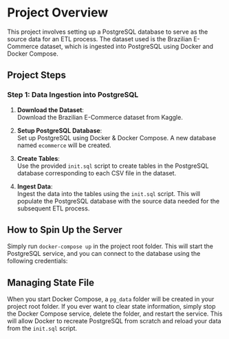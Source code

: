 # Project Overview

This project involves setting up a PostgreSQL database to serve as the source data for an ETL process. The dataset used is the Brazilian E-Commerce dataset, which is ingested into PostgreSQL using Docker and Docker Compose.

## Project Steps

### Step 1: Data Ingestion into PostgreSQL

1. **Download the Dataset**:  
   Download the Brazilian E-Commerce dataset from Kaggle.

2. **Setup PostgreSQL Database**:  
   Set up PostgreSQL using Docker & Docker Compose. A new database named `ecommerce` will be created.

3. **Create Tables**:  
   Use the provided `init.sql` script to create tables in the PostgreSQL database corresponding to each CSV file in the dataset.

4. **Ingest Data**:  
   Ingest the data into the tables using the `init.sql` script. This will populate the PostgreSQL database with the source data needed for the subsequent ETL process.

## How to Spin Up the Server

Simply run `docker-compose up` in the project root folder. This will start the PostgreSQL service, and you can connect to the database using the following credentials:



## Managing State File

When you start Docker Compose, a `pg_data` folder will be created in your project root folder. If you ever want to clear state information, simply stop the Docker Compose service, delete the folder, and restart the service. This will allow Docker to recreate PostgreSQL from scratch and reload your data from the `init.sql` script.
